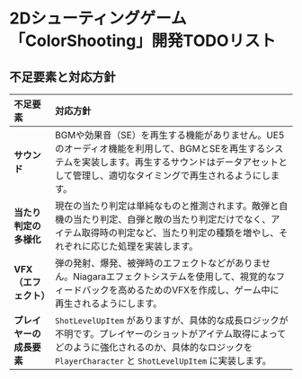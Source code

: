 # 2Dシューティングゲーム「ColorShooting」開発TODOリスト

## 不足要素と対応方針

| 不足要素 | 対応方針 |
| :--- | :--- |
| **サウンド** | BGMや効果音（SE）を再生する機能がありません。UE5のオーディオ機能を利用して、BGMとSEを再生するシステムを実装します。再生するサウンドはデータアセットとして管理し、適切なタイミングで再生されるようにします。 |
| **当たり判定の多様化** | 現在の当たり判定は単純なものと推測されます。敵弾と自機の当たり判定、自弾と敵の当たり判定だけでなく、アイテム取得時の判定など、当たり判定の種類を増やし、それぞれに応じた処理を実装します。 |
| **VFX（エフェクト）** | 弾の発射、爆発、被弾時のエフェクトなどがありません。Niagaraエフェクトシステムを使用して、視覚的なフィードバックを高めるためのVFXを作成し、ゲーム中に再生されるようにします。 |
| **プレイヤーの成長要素** | `ShotLevelUpItem` がありますが、具体的な成長ロジックが不明です。プレイヤーのショットがアイテム取得によってどのように強化されるのか、具体的なロジックを `PlayerCharacter` と `ShotLevelUpItem` に実装します。 |
